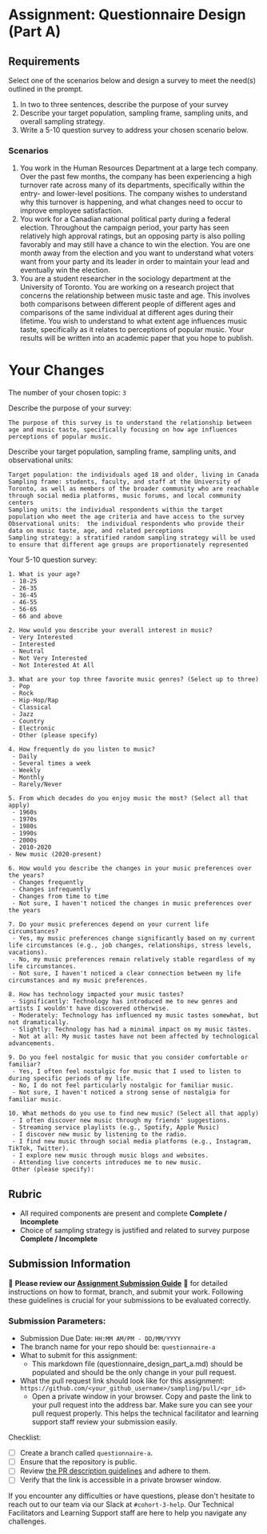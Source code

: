 # Assignment: Questionnaire Design (Part A)

## Requirements
Select one of the scenarios below and design a survey to meet the need(s) outlined in the prompt.

1.	In two to three sentences, describe the purpose of your survey
2.	Describe your target population, sampling frame, sampling units, and overall sampling strategy.
3.	Write a 5-10 question survey to address your chosen scenario below.


### Scenarios
1.	You work in the Human Resources Department at a large tech company. Over the past few months, the company has been experiencing a high turnover rate across many of its departments, specifically within the entry- and lower-level positions. The company wishes to understand why this turnover is happening, and what changes need to occur to improve employee satisfaction.
2.	You work for a Canadian national political party during a federal election. Throughout the campaign period, your party has seen relatively high approval ratings, but an opposing party is also polling favorably and may still have a chance to win the election. You are one month away from the election and you want to understand what voters want from your party and its leader in order to maintain your lead and eventually win the election.
3.	You are a student researcher in the sociology department at the University of Toronto. You are working on a research project that concerns the relationship between music taste and age. This involves both comparisons between different people of different ages and comparisons of the same individual at different ages during their lifetime. You wish to understand to what extent age influences music taste, specifically as it relates to perceptions of popular music. Your results will be written into an academic paper that you hope to publish.


# Your Changes

The number of your chosen topic: `3`

Describe the purpose of your survey:
```
The purpose of this survey is to understand the relationship between age and music taste, specifically focusing on how age influences perceptions of popular music.
```

Describe your target population, sampling frame, sampling units, and observational units:
```
Target population: the individuals aged 18 and older, living in Canada
Sampling frame: students, faculty, and staff at the University of Toronto, as well as members of the broader community who are reachable through social media platforms, music forums, and local community centers
Sampling units: the individual respondents within the target population who meet the age criteria and have access to the survey
Observational units:  the individual respondents who provide their data on music taste, age, and related perceptions
Sampling strategy: a stratified random sampling strategy will be used to ensure that different age groups are proportionately represented
```

Your 5-10 question survey:
```
1. What is your age?
 - 18-25
 - 26-35
 - 36-45
 - 46-55
 - 56-65
 - 66 and above

2. How would you describe your overall interest in music?
 - Very Interested
 - Interested
 - Neutral
 - Not Very Interested
 - Not Interested At All

3. What are your top three favorite music genres? (Select up to three)
 - Pop
 - Rock
 - Hip-Hop/Rap
 - Classical
 - Jazz
 - Country
 - Electronic
 - Other (please specify)

4. How frequently do you listen to music?
 - Daily
 - Several times a week
 - Weekly
 - Monthly
 - Rarely/Never

5. From which decades do you enjoy music the most? (Select all that apply)
 - 1960s
 - 1970s
 - 1980s
 - 1990s
 - 2000s
 - 2010-2020
- New music (2020-present)

6. How would you describe the changes in your music preferences over the years?
 - Changes frequently
 - Changes infrequently
 - Changes from time to time
 - Not sure, I haven't noticed the changes in music preferences over the years

7. Do your music preferences depend on your current life circumstances?
 - Yes, my music preferences change significantly based on my current life circumstances (e.g., job changes, relationships, stress levels, vacations).
 - No, my music preferences remain relatively stable regardless of my life circumstances.
 - Not sure, I haven't noticed a clear connection between my life circumstances and my music preferences.

8. How has technology impacted your music tastes?
 - Significantly: Technology has introduced me to new genres and artists I wouldn't have discovered otherwise.
 - Moderately: Technology has influenced my music tastes somewhat, but not dramatically.
 - Slightly: Technology has had a minimal impact on my music tastes.
 - Not at all: My music tastes have not been affected by technological advancements.

9. Do you feel nostalgic for music that you consider comfortable or familiar?
 - Yes, I often feel nostalgic for music that I used to listen to during specific periods of my life.
 - No, I do not feel particularly nostalgic for familiar music.
 - Not sure, I haven't noticed a strong sense of nostalgia for familiar music.

10. What methods do you use to find new music? (Select all that apply)
 - I often discover new music through my friends' suggestions.
 - Streaming service playlists (e.g., Spotify, Apple Music)
 - I discover new music by listening to the radio.
 - I find new music through social media platforms (e.g., Instagram, TikTok, Twitter).
 - I explore new music through music blogs and websites.
 - Attending live concerts introduces me to new music.
 Other (please specify): 
```

## Rubric

-	All required components are present and complete **Complete / Incomplete**
-	Choice of sampling strategy is justified and related to survey purpose **Complete / Incomplete**

## Submission Information

🚨 **Please review our [Assignment Submission Guide](https://github.com/UofT-DSI/onboarding/blob/main/onboarding_documents/submissions.md)** 🚨 for detailed instructions on how to format, branch, and submit your work. Following these guidelines is crucial for your submissions to be evaluated correctly.

### Submission Parameters:
* Submission Due Date: `HH:MM AM/PM - DD/MM/YYYY`
* The branch name for your repo should be: `questionnaire-a`
* What to submit for this assignment:
    * This markdown file (questionnaire_design_part_a.md) should be populated and should be the only change in your pull request.
* What the pull request link should look like for this assignment: `https://github.com/<your_github_username>/sampling/pull/<pr_id>`
    * Open a private window in your browser. Copy and paste the link to your pull request into the address bar. Make sure you can see your pull request properly. This helps the technical facilitator and learning support staff review your submission easily.

Checklist:
- [ ] Create a branch called `questionnaire-a`.
- [ ] Ensure that the repository is public.
- [ ] Review [the PR description guidelines](https://github.com/UofT-DSI/onboarding/blob/main/onboarding_documents/submissions.md#guidelines-for-pull-request-descriptions) and adhere to them.
- [ ] Verify that the link is accessible in a private browser window.

If you encounter any difficulties or have questions, please don't hesitate to reach out to our team via our Slack at `#cohort-3-help`. Our Technical Facilitators and Learning Support staff are here to help you navigate any challenges.

